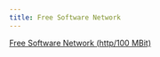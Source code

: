 ```yaml
---
title: Free Software Network
---
```


[Free Software Network (http/100 MBit)](http://www4.frugalware.org/pub/linux/distributions/frugalware/)